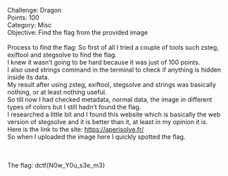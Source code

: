 Challenge: Dragon
<br>
Points: 100
<br>
Category: Misc
<br>
Objective: Find the flag from the provided image
<br><br>
Process to find the flag: So first of all I tried a couple of tools such zsteg, exiftool and stegsolve to find the flag.
<br>
I knew it wasn’t going to be hard because it was just of 100 points.
<br>
I also used strings command in the terminal to check if anything is hidden inside its data.
<br>
My result after using zsteg, exiftool, stegsolve and strings was basically nothing, or at least nothing useful.
<br>
So till now I had checked metadata, normal data, the image in different types of colors but I still hadn’t found the flag.
<br>
I researched a little bit and I found this website which is basically the web version of stegsolve and it is better than it, at least in my opinion it is. 
<br>
Here is the link to the site: https://aperisolve.fr/
<br>
So when I uploaded the image here I quickly spotted the flag.
<br><br>
 
<br>
The flag: dctf{N0w_Y0u_s3e_m3}
